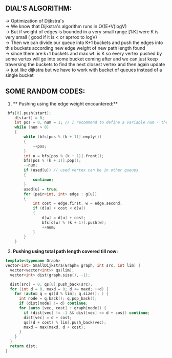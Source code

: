 **DIAL'S ALGORITHM:**
---

-> Optimization of Dijkstra's \
-> We know that Dijkstra's algorithm runs in O((E+V)logV)\
-> But if weight of edges is bounded in a very small range [1:K] were K is very small ( good if it is < or aprrox to logV)\
-> Then we can divide our queue into K+1 buckets and push the edges into this buckets according new edge weight of new path length found\
-> since there are k+1 buckets and max wt. is K so every vertex pushed by some vertex will go into some bucket coming after and we can just keep traversing the buckets to find the next closest vertex and then again update \
-> just like dijkstra but we have to work with bucket of queues instead of a single bucket


**SOME RANDOM CODES:**
---

1. ** Pushing using the edge weight encountered:**

```cpp
 bfs[0].push(start);
	d[start] = 0;
	int pos = 0, num = 1; // I recommend to define a variable num - the number of vertexes that are in the queues
	while (num > 0)
	{
		while (bfs[pos % (k + 1)].empty())
		{
			++pos;
		}
		int u = bfs[pos % (k + 1)].front(); 
		bfs[pos % (k + 1)].pop();
		--num;
		if (used[u]) // used vertex can be in other queues
		{
			continue;
		}
		used[u] = true;
		for (pair<int, int> edge : g[u])
		{
			int cost = edge.first, w = edge.second;
			if (d[u] + cost < d[w])
			{
				d[w] = d[u] + cost;
				bfs[d[w] % (k + 1)].push(w);
				++num;
			}
		}
	}
```

2. **Pushing using total path length covered till now:**
```cpp
template<typename Graph>
vector<int> SmallDijkstra(Graph& graph, int src, int lim) {
  vector<vector<int>> qs(lim);
  vector<int> dist(graph.size(), -1);

  dist[src] = 0; qs[0].push_back(src);
  for (int d = 0, maxd = 0; d <= maxd; ++d) {
    for (auto& q = qs[d % lim]; q.size(); ) {
      int node = q.back(); q.pop_back();
      if (dist[node] != d) continue;
      for (auto [vec, cost] : graph[node]) {
        if (dist[vec] != -1 && dist[vec] <= d + cost) continue;
        dist[vec] = d + cost;
        qs[(d + cost) % lim].push_back(vec);
        maxd = max(maxd, d + cost);
      }
    }
  }
  return dist;
}
```
